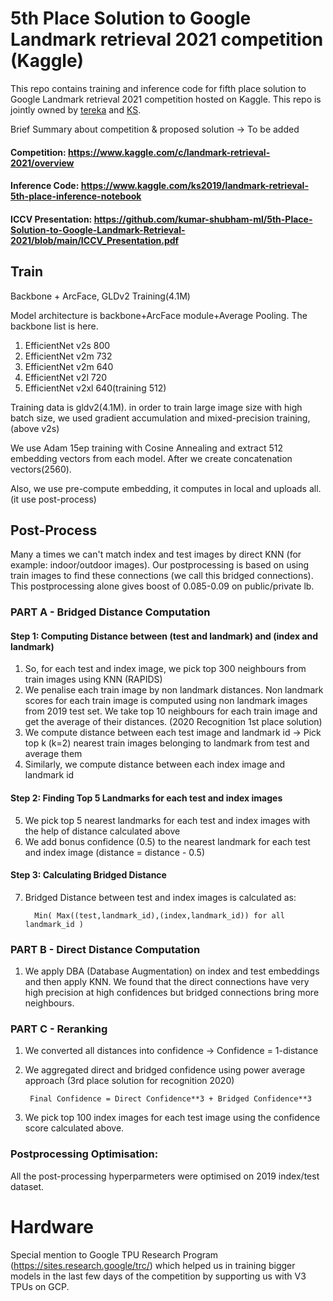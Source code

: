 # 5th Place Solution to Google Landmark retrieval 2021 competition (Kaggle)

This repo contains training and inference code for fifth place solution to Google Landmark retrieval 2021 competition hosted on Kaggle. This repo is jointly owned by [tereka](https://github.com/tereka114) and [KS](https://github.com/kumar-shubham-ml).

Brief Summary about competition & proposed solution -> To be added

#### Competition: https://www.kaggle.com/c/landmark-retrieval-2021/overview
#### Inference Code: https://www.kaggle.com/ks2019/landmark-retrieval-5th-place-inference-notebook
#### ICCV Presentation: https://github.com/kumar-shubham-ml/5th-Place-Solution-to-Google-Landmark-Retrieval-2021/blob/main/ICCV_Presentation.pdf

## Train

Backbone + ArcFace, GLDv2 Training(4.1M)

Model architecture is backbone+ArcFace module+Average Pooling.
The backbone list is here.

1. EfficientNet v2s 800
2. EfficientNet v2m 732
3. EfficientNet v2m 640
4. EfficientNet v2l 720
5. EfficientNet v2xl 640(training 512)

Training data is gldv2(4.1M). in order to train large image size with high batch size, we used gradient accumulation and mixed-precision training,(above v2s)

We use Adam 15ep training with Cosine Annealing and extract 512 embedding vectors from each model. After we create concatenation vectors(2560).

Also, we use pre-compute embedding, it computes in local and uploads all.(it use post-process)

## Post-Process

Many a times we can't match index and test images by direct KNN (for example: indoor/outdoor images). Our postprocessing is based on using train images to find these connections (we call this bridged connections). This postprocessing alone gives boost of 0.085-0.09 on public/private lb.

### PART A - Bridged Distance Computation

#### Step 1: Computing Distance between (test and landmark) and (index and landmark)

1. So, for each test and index image, we pick top 300 neighbours from train images using KNN (RAPIDS)
2. We penalise each train image by non landmark distances. Non landmark scores for each train image is computed using non landmark images from 2019 test set. We take top 10 neighbours for each train image and get the average of their distances. (2020 Recognition 1st place solution)
3. We compute distance between each test image and landmark id -> Pick top k (k=2) nearest train images belonging to landmark from test and average them
4. Similarly, we compute distance between each index image and landmark id 

#### Step 2: Finding Top 5 Landmarks for each test and index images
5. We pick top 5 nearest landmarks for each test and index images with the help of distance calculated above
6. We add bonus confidence (0.5) to the nearest landmark for each test and index image (distance = distance - 0.5)

#### Step 3: Calculating Bridged Distance
7. Bridged Distance between test and index images is calculated as: 

         Min( Max((test,landmark_id),(index,landmark_id)) for all landmark_id )

### PART B - Direct Distance Computation

1. We apply DBA (Database Augmentation) on index and test embeddings and then apply KNN.  We found that the direct connections have very high precision at high confidences but bridged connections bring more neighbours.

### PART C - Reranking

1. We converted all distances into confidence -> Confidence = 1-distance
2. We aggregated direct and bridged confidence using power average approach (3rd place solution for recognition 2020)

        Final Confidence = Direct Confidence**3 + Bridged Confidence**3
        
3. We pick top 100 index images for each test image using the confidence score calculated above. 

### Postprocessing Optimisation:

All the post-processing hyperparmeters were optimised on 2019 index/test dataset.


# Hardware
Special mention to Google TPU Research Program  (https://sites.research.google/trc/) which helped us in training bigger models in the last few days of the competition by supporting us with V3 TPUs on GCP. 
